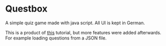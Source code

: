 # Questbox
A simple quiz game made with java script. All UI is kept in German.

This is a product of [this](https://www.youtube.com/watch?v=riDzcEQbX6k) tutorial, but more features were added afterwards.
For example loading questions from a JSON file.
